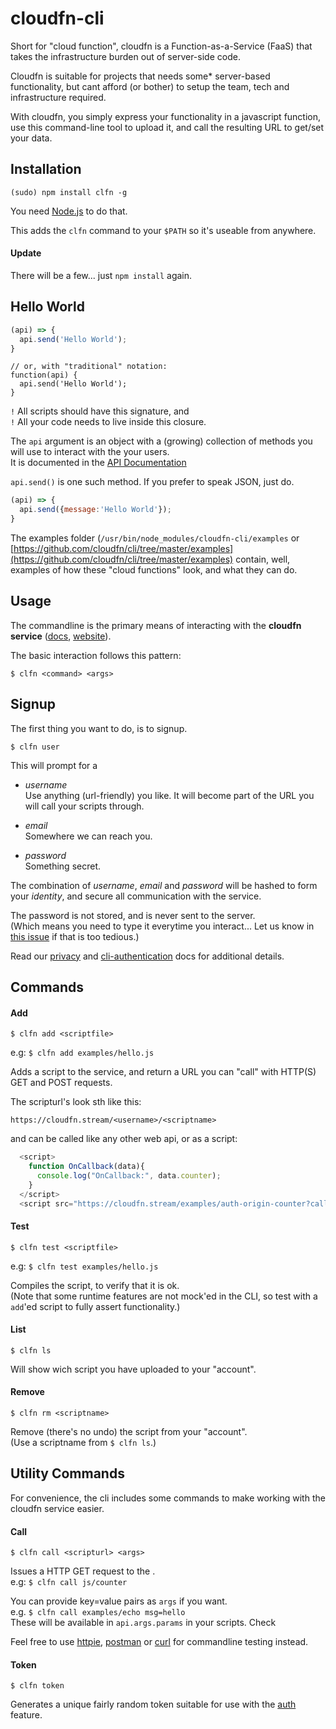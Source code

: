 # cloudfn-cli

Short for "cloud function", cloudfn is a Function-as-a-Service (FaaS) that takes the
infrastructure burden out of server-side code.

Cloudfn is suitable for projects that needs some* server-based functionality,
but cant afford (or bother) to setup the team, tech and infrastructure required.

With cloudfn, you simply express your functionality in a javascript function,
use this command-line tool to upload it,
and call the resulting URL to get/set your data.


## Installation

```
(sudo) npm install clfn -g
```
You need [Node.js](https://nodejs.org) to do that.  

This adds the `clfn` command to your `$PATH` so it's useable from anywhere.

#### Update

There will be a few... just `npm install` again.


## Hello World

```javascript
(api) => {
  api.send('Hello World');
}
```
```
// or, with "traditional" notation:
function(api) {
  api.send('Hello World');
}
```

`!` All scripts should have this signature, and  
`!` All your code needs to live inside this closure.

The `api`  argument is an object with a (growing) collection of methods you will use to interact with the your users.  
It is documented in the [API Documentation](docs/api.md)

`api.send()` is one such method. If you prefer to speak JSON, just do.

```javascript
(api) => {
  api.send({message:'Hello World'});
}
```


The examples folder (`/usr/bin/node_modules/cloudfn-cli/examples` or [https://github.com/cloudfn/cli/tree/master/examples](https://github.com/cloudfn/cli/tree/master/examples) contain, well, examples of how these "cloud functions" look, and what they can do.


## Usage

The commandline is the primary means of interacting with the **cloudfn service** ([docs](), [website]()).  

The basic interaction follows this pattern:

```
$ clfn <command> <args>
```

## Signup

The first thing you want to do, is to signup.

```
$ clfn user
```

This will prompt for a  
- *username*  
Use anything (url-friendly) you like. It will become part of the URL you will call your scripts through.

- *email*  
Somewhere we can reach you.

- *password*  
Something secret.

The combination of *username*, *email* and *password* will be hashed to form your *identity*, and secure all communication with the service.  

The password is not stored, and is never sent to the server.  
(Which means you need to type it everytime you interact... Let us know in [this issue](https://github.com/cloudfn/cli/issues/1) if that is too tedious.)

Read our [privacy]() and [cli-authentication]() docs for additional details.


## Commands

#### Add

```
$ clfn add <scriptfile>
```

e.g: `$ clfn add examples/hello.js`

Adds a script to the service, and return a URL you can "call" with HTTP(S) GET and POST requests.

The scripturl's look sth like this:

`https://cloudfn.stream/<username>/<scriptname>`

and can be called like any other web api, or as a script:

```javascript
  <script>
    function OnCallback(data){
      console.log("OnCallback:", data.counter);
    }
  </script>
  <script src="https://cloudfn.stream/examples/auth-origin-counter?callback=OnCallback"></script>
```

#### Test

```
$ clfn test <scriptfile>
```

e.g: `$ clfn test examples/hello.js`

Compiles the script, to verify that it is ok.  
(Note that some runtime features are not mock'ed in the CLI, so test with a `add`'ed script to fully assert functionality.)

#### List

```
$ clfn ls
```

Will show wich script you have uploaded to your "account".

#### Remove

```
$ clfn rm <scriptname>
```

Remove (there's no undo) the script from your "account".  
(Use a scriptname from `$ clfn ls`.)


## Utility Commands

For convenience, the cli includes some commands to make working with the cloudfn service easier.

#### Call

```
$ clfn call <scripturl> <args>
```

Issues a HTTP GET request to the <scripturl>.  
e.g: `$ clfn call js/counter `

You can provide key=value pairs as `args` if you want.   
e.g. `$ clfn call examples/echo msg=hello`  
These will be available in `api.args.params` in your scripts.
Check []()

Feel free to use [httpie](), [postman]() or [curl]() for commandline testing instead.


#### Token

```
$ clfn token
```

Generates a unique fairly random token suitable for use with the [auth]() feature.
